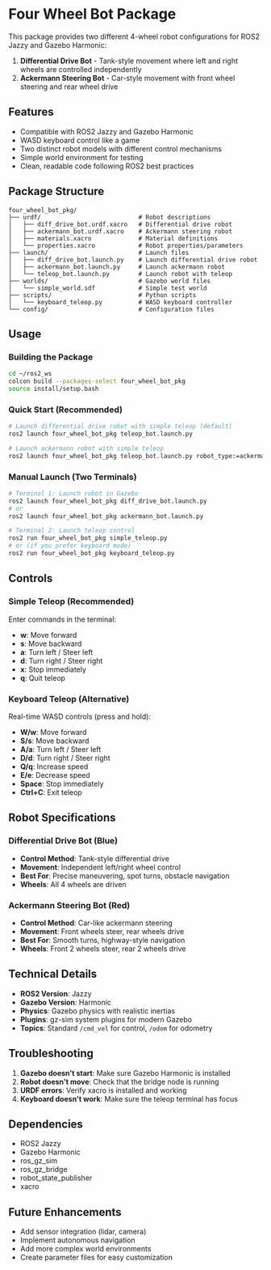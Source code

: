 # Four Wheel Bot Package

This package provides two different 4-wheel robot configurations for ROS2 Jazzy and Gazebo Harmonic:

1. **Differential Drive Bot** - Tank-style movement where left and right wheels are controlled independently
2. **Ackermann Steering Bot** - Car-style movement with front wheel steering and rear wheel drive

## Features

- Compatible with ROS2 Jazzy and Gazebo Harmonic
- WASD keyboard control like a game
- Two distinct robot models with different control mechanisms
- Simple world environment for testing
- Clean, readable code following ROS2 best practices

## Package Structure

```
four_wheel_bot_pkg/
├── urdf/                           # Robot descriptions
│   ├── diff_drive_bot.urdf.xacro   # Differential drive robot
│   ├── ackermann_bot.urdf.xacro    # Ackermann steering robot
│   ├── materials.xacro             # Material definitions
│   └── properties.xacro            # Robot properties/parameters
├── launch/                         # Launch files
│   ├── diff_drive_bot.launch.py    # Launch differential drive robot
│   ├── ackermann_bot.launch.py     # Launch ackermann robot
│   └── teleop_bot.launch.py        # Launch robot with teleop
├── worlds/                         # Gazebo world files
│   └── simple_world.sdf            # Simple test world
├── scripts/                        # Python scripts
│   └── keyboard_teleop.py          # WASD keyboard controller
└── config/                         # Configuration files
```

## Usage

### Building the Package

```bash
cd ~/ros2_ws
colcon build --packages-select four_wheel_bot_pkg
source install/setup.bash
```

### Quick Start (Recommended)

```bash
# Launch differential drive robot with simple teleop (default)
ros2 launch four_wheel_bot_pkg teleop_bot.launch.py

# Launch ackermann robot with simple teleop
ros2 launch four_wheel_bot_pkg teleop_bot.launch.py robot_type:=ackermann
```

### Manual Launch (Two Terminals)

```bash
# Terminal 1: Launch robot in Gazebo
ros2 launch four_wheel_bot_pkg diff_drive_bot.launch.py
# or
ros2 launch four_wheel_bot_pkg ackermann_bot.launch.py

# Terminal 2: Launch teleop control
ros2 run four_wheel_bot_pkg simple_teleop.py
# or (if you prefer keyboard mode)
ros2 run four_wheel_bot_pkg keyboard_teleop.py
```

## Controls

### Simple Teleop (Recommended)
Enter commands in the terminal:
- **w**: Move forward
- **s**: Move backward  
- **a**: Turn left / Steer left
- **d**: Turn right / Steer right
- **x**: Stop immediately
- **q**: Quit teleop

### Keyboard Teleop (Alternative)
Real-time WASD controls (press and hold):
- **W/w**: Move forward
- **S/s**: Move backward  
- **A/a**: Turn left / Steer left
- **D/d**: Turn right / Steer right
- **Q/q**: Increase speed
- **E/e**: Decrease speed
- **Space**: Stop immediately
- **Ctrl+C**: Exit teleop

## Robot Specifications

### Differential Drive Bot (Blue)
- **Control Method**: Tank-style differential drive
- **Movement**: Independent left/right wheel control
- **Best For**: Precise maneuvering, spot turns, obstacle navigation
- **Wheels**: All 4 wheels are driven

### Ackermann Steering Bot (Red)
- **Control Method**: Car-like ackermann steering
- **Movement**: Front wheels steer, rear wheels drive
- **Best For**: Smooth turns, highway-style navigation
- **Wheels**: Front 2 wheels steer, rear 2 wheels drive

## Technical Details

- **ROS2 Version**: Jazzy
- **Gazebo Version**: Harmonic
- **Physics**: Gazebo physics with realistic inertias
- **Plugins**: gz-sim system plugins for modern Gazebo
- **Topics**: Standard `/cmd_vel` for control, `/odom` for odometry

## Troubleshooting

1. **Gazebo doesn't start**: Make sure Gazebo Harmonic is installed
2. **Robot doesn't move**: Check that the bridge node is running
3. **URDF errors**: Verify xacro is installed and working
4. **Keyboard doesn't work**: Make sure the teleop terminal has focus

## Dependencies

- ROS2 Jazzy
- Gazebo Harmonic
- ros_gz_sim
- ros_gz_bridge
- robot_state_publisher
- xacro

## Future Enhancements

- Add sensor integration (lidar, camera)
- Implement autonomous navigation
- Add more complex world environments
- Create parameter files for easy customization
